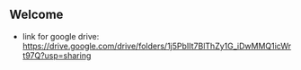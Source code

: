 ## Welcome

- link for google drive:
https://drive.google.com/drive/folders/1j5PbIIt7BlThZy1G_iDwMMQ1icWrt97Q?usp=sharing
